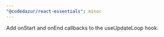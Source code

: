 ```yaml
---
"@codedazur/react-essentials": minor
---
```


Add onStart and onEnd callbacks to the useUpdateLoop hook.
